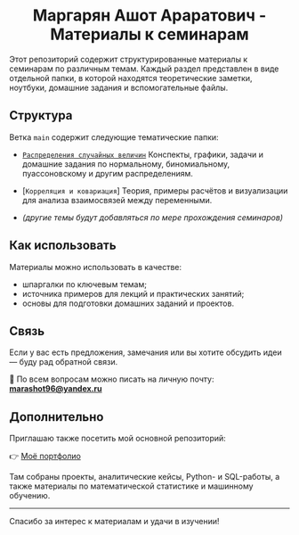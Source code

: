 # <div align='center'> Маргарян Ашот Араратович - Материалы к семинарам </div>

Этот репозиторий содержит структурированные материалы к семинарам по различным темам. Каждый раздел представлен в виде отдельной папки, в которой находятся теоретические заметки, ноутбуки, домашние задания и вспомогательные файлы.

## Структура

Ветка `main` содержит следующие тематические папки:

- [`Распределения случайных величин`]()
  Конспекты, графики, задачи и домашние задания по нормальному, биномиальному, пуассоновскому и другим распределениям.

- [`Корреляция и ковариация`] 
  Теория, примеры расчётов и визуализации для анализа взаимосвязей между переменными.

- *(другие темы будут добавляться по мере прохождения семинаров)*

## Как использовать

Материалы можно использовать в качестве:

- шпаргалки по ключевым темам;
- источника примеров для лекций и практических занятий;
- основы для подготовки домашних заданий и проектов.

## Связь

Если у вас есть предложения, замечания или вы хотите обсудить идеи — буду рад обратной связи.

📩 По всем вопросам можно писать на личную почту: **marashot96@yandex.ru**

## Дополнительно

Приглашаю также посетить мой основной репозиторий:

👉 [Моё портфолио](https://github.com/ваш-username/portfolio)

Там собраны проекты, аналитические кейсы, Python- и SQL-работы, а также материалы по математической статистике и машинному обучению.

---

Спасибо за интерес к материалам и удачи в изучении!
